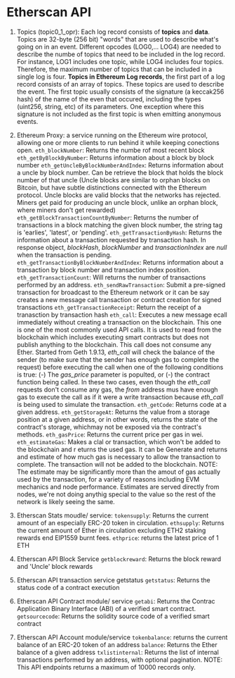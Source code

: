 # Etherscan API 

1. Topics (topic0_1_opr): Each log record consists of **topics** and **data**. Topics are 32-byte (256 bit) "words" that are used to describe what's going on in an event. Different opcodes (LOG0,... LOG4) are needed to describe the numbe of topics that need to be included in the log record. For instance, LOG1 includes one topic, while LOG4 includes four topics. Therefore, the maximum number of topics that can be included in a single log is four. **Topics in Ethereum Log records**, the first part of a log record consists of an array of topics. These topics are used to describe the event. The first topic usually consists of the signature (a keccak256 hash) of the name of the even that occured, including the types (uint256, string, etc) of its parameters. One exception where this signature is not included as the first topic is when emitting anonymous events. 

2. Ethereum Proxy: a service running on the Ethereum wire protocol, allowing one or more clients to run behind it while keeping conections open.
 `eth_blockNumber`: Returns the numbe rof most recent block
 `eth_getByBlockByNumber`: Returns information about a block by block number
 `eth_getUncleByBlockNumberAndIndex`: Returns information about a uncle by block number. Can be retrieve the block that holds the block number of that uncle (Uncle blocks are similar to orphan blocks on Bitcoin, but have subtle distinctions connected with the Ethereum protocol. Uncle blocks are valid blocks that the networks has rejected. Miners get paid for producing an uncle block, unlike an orphan block, where miners don't get rewarded)
 `eth_getBlockTransactionCountByNumber`: Returns the number of transactions in a block matching the given block number, the string tag is 'earlies', 'latest', or 'pending'.
 `eth_getTransactionByHash`: Returns the information about a transaction requested by transaction hash. In response object, *blockHash*, *blockNumber* and *transactionIndex* are *null* when the transaction is pending.
 `eth_getTransactionByBlockNumberAndIndex`: Returns information about a transaction by block number and transaction index position.
 `eth_getTransactionCount`: Will returns the number of transactions performed by an address. 
 `eth_sendRawTransaction`: Submit a pre-signed transaction for broadcast to the Ethereum network or it can be say creates a new message call transaction or contract creation for signed transactions
 `eth_getTransactionReceipt`: Return the receipt of a tranasction by transaction hash
 `eth_call`: Executes a new message ecall immediately without creating a transaction on the blockchain. This one is one of the most commonly used API calls. It is used to read from the blockchain which includes executing smart contracts but does not publish anything to the blockchain. This call does not consume any Ether. Started from Geth 1.9.13, *eth_call* will check the balance of the sender (to make sure that the sender has enough gas to complete the request) before executing the call when one of the following conditions is true: (-) The *gas_price* parameter is populted, or (-) the contract function being called. In these two cases, even though the *eth_call* requests don't consume any gas, the *from* address mus have enough gas to execute the call as if it were a write transaction because *eth_call* is being used to simulate the transaction.
 `eth_getCode`: Returns code at a given address. 
 `eth_getStorageAt`: Returns the value from a storage position at a given address, or in other words, returns the state of the contract's storage, whichmay not be exposed via the contract's methods.
 `eth_gasPrice`: Returns the current price per gas in wei. 
 `eth_estimateGas`: Makes a clal or transaction, which won't be added to the blockchain and r eturns the used gas. It can be Generate and returns and estimate of how much gas is necessary to allow the transaction to complete. The transaction will not be added to the blockchain. NOTE: The estimate may be significantly more than the amout of gas actually used by the transaction, for a variety of reasons including EVM mechanics and node performance. Estimates are served directly from nodes, we're not doing anythig special to the value so the rest of the network is likely seeing the same.

3. Etherscan Stats moudle/ service:
 `tokensupply`: Returns the current amount of an especially ERC-20 token in circulation.
`ethsupply`: Returns the current amount of Ether in circulation excluding ETH2 staking rewards end EIP1559 burnt fees.
 `ethprice`: returns the latest price of 1 ETH

4. Etherscan API Block Service
 `getblockreward`: Returns the block reward and 'Uncle' block rewards

5. Etherscan API transaction service getstatus
 `getstatus`: Returns the status code of a contract execution

6. Etherscan API Contract module/ service
`getabi`: Returns the Contrac Application Binary Interface (ABI) of a verified smart contract. 
`getsourcecode`: Returns the solidity source code of a verified smart contract

7. Etherscan API Account module/service
`tokenbalance`: returns the current balance of an ERC-20 token of an address
`balance`: Returns the Ether balance of a given address
`txlistinternal`: Returns the list of internal transactions performed by an address, with optional pagination. NOTE: This API endpoints returns a maximum of 10000 records only.
